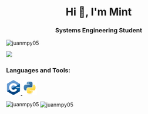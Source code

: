 <h1 align="center">Hi 👋, I'm Mint</h1>
<h3 align="center">Systems Engineering Student</h3>

<p align="left"> <img src="https://komarev.com/ghpvc/?username=juanmpy05&label=Profile%20views&color=0e75b6&style=flat" alt="juanmpy05" /> </p>

![](https://data.whicdn.com/images/360371212/original.gif)

<h3 align="left">Languages and Tools:</h3>
<p align="left"> <a href="https://www.w3schools.com/cpp/" target="_blank" rel="noreferrer"> <img src="https://raw.githubusercontent.com/devicons/devicon/master/icons/cplusplus/cplusplus-original.svg" alt="cplusplus" width="40" height="40"/> </a> <a href="https://www.python.org" target="_blank" rel="noreferrer"> <img src="https://raw.githubusercontent.com/devicons/devicon/master/icons/python/python-original.svg" alt="python" width="40" height="40"/> </a> </p>

<p><img align="left" src="https://github-readme-stats.vercel.app/api/top-langs?username=juanmpy05&show_icons=true&theme=dark&locale=en&layout=compact" alt="juanmpy05" /></p>

<p>&nbsp;<img align="center" src="https://github-readme-stats.vercel.app/api?username=juanmpy05&show_icons=true&theme=dark&locale=en" alt="juanmpy05" /></p>
